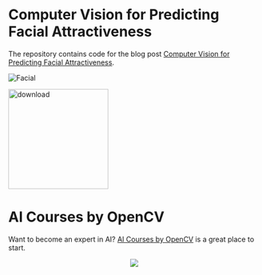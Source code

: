 # Computer Vision for Predicting Facial Attractiveness

The repository contains code for the blog post [Computer Vision for Predicting Facial Attractiveness](https://www.learnopencv.com/computer-vision-for-predicting-facial-attractiveness/).

<p align="left"><img src="https://learnopencv.com/wp-content/uploads/2015/07/2_det_0.jpg" alt="Facial"></p>

[<img src="https://learnopencv.com/wp-content/uploads/2022/07/download-button-e1657285155454.png" alt="download" width="200">](https://www.dropbox.com/scl/fo/lakcow261gxewj2zovqhq/h?dl=1&rlkey=rs9ebrh9yytiz123syuayu3au)


# AI Courses by OpenCV

Want to become an expert in AI? [AI Courses by OpenCV](https://opencv.org/courses/) is a great place to start. 

<a href="https://opencv.org/courses/">
<p align="center"> 
<img src="https://learnopencv.com/wp-content/uploads/2023/01/AI-Courses-By-OpenCV-Github.png">
</p>
</a>
